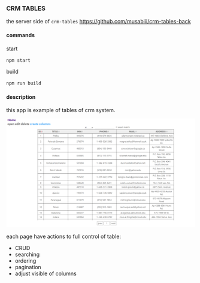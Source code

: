 ### CRM TABLES
the server side of `crm-tables` https://github.com/musabiii/crm-tables-back
#### commands
start
```bash
npm start
```

build
```bash
npm run build
```

#### description
this app is example of tables of crm system.

![image](/public/crm-tables.png)

each page have actions to full control of table:
- CRUD
- searching
- ordering
- pagination
- adjust visible of columns